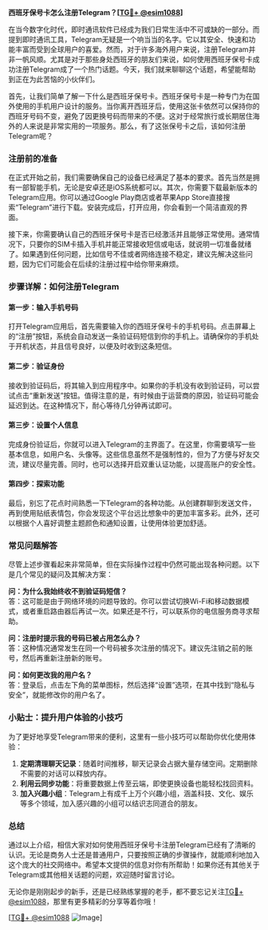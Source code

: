 **西班牙保号卡怎么注册Telegram？[[TG💪+ @esim1088](https://t.me/s/esim1088)]**

在当今数字化时代，即时通讯软件已经成为我们日常生活中不可或缺的一部分。而提到即时通讯工具，Telegram无疑是一个响当当的名字。它以其安全、快速和功能丰富而受到全球用户的喜爱。然而，对于许多海外用户来说，注册Telegram并非一帆风顺。尤其是对于那些身处西班牙的朋友们来说，如何使用西班牙保号卡成功注册Telegram成了一个热门话题。今天，我们就来聊聊这个话题，希望能帮助到正在为此苦恼的小伙伴们。

首先，让我们简单了解一下什么是西班牙保号卡。西班牙保号卡是一种专门为在国外使用的手机用户设计的服务。当你离开西班牙后，使用这张卡依然可以保持你的西班牙号码不变，避免了因更换号码而带来的不便。这对于经常旅行或长期居住海外的人来说是非常实用的一项服务。那么，有了这张保号卡之后，该如何注册Telegram呢？

### 注册前的准备

在正式开始之前，我们需要确保自己的设备已经满足了基本的要求。首先当然是拥有一部智能手机，无论是安卓还是iOS系统都可以。其次，你需要下载最新版本的Telegram应用。你可以通过Google Play商店或者苹果App Store直接搜索“Telegram”进行下载。安装完成后，打开应用，你会看到一个简洁直观的界面。

接下来，你需要确认自己的西班牙保号卡是否已经激活并且能够正常使用。通常情况下，只要你的SIM卡插入手机并能正常接收短信或电话，就说明一切准备就绪了。如果遇到任何问题，比如信号不佳或者网络连接不稳定，建议先解决这些问题，因为它们可能会在后续的注册过程中给你带来麻烦。

### 步骤详解：如何注册Telegram

#### 第一步：输入手机号码

打开Telegram应用后，首先需要输入你的西班牙保号卡的手机号码。点击屏幕上的“注册”按钮，系统会自动发送一条验证码短信到你的手机上。请确保你的手机处于开机状态，并且信号良好，以便及时收到这条短信。

#### 第二步：验证身份

接收到验证码后，将其输入到应用程序中。如果你的手机没有收到验证码，可以尝试点击“重新发送”按钮。值得注意的是，有时候由于运营商的原因，验证码可能会延迟到达。在这种情况下，耐心等待几分钟再试即可。

#### 第三步：设置个人信息

完成身份验证后，你就可以进入Telegram的主界面了。在这里，你需要填写一些基本信息，如用户名、头像等。这些信息虽然不是强制性的，但为了方便与好友交流，建议尽量完善。同时，也可以选择开启双重认证功能，以提高账户的安全性。

#### 第四步：探索功能

最后，别忘了花点时间熟悉一下Telegram的各种功能。从创建群聊到发送文件，再到使用贴纸表情包，你会发现这个平台远比想象中的更加丰富多彩。此外，还可以根据个人喜好调整主题颜色和通知设置，让使用体验更加舒适。

### 常见问题解答

尽管上述步骤看起来非常简单，但在实际操作过程中仍然可能出现各种问题。以下是几个常见的疑问及其解决方案：

**问：为什么我始终收不到验证码短信？**  
答：这可能是由于网络环境的问题导致的。你可以尝试切换Wi-Fi和移动数据模式，或者重启路由器后再试一次。如果还是不行，可以联系你的电信服务商寻求帮助。

**问：注册时提示我的号码已被占用怎么办？**  
答：这种情况通常发生在同一个号码被多次注册的情况下。建议先注销之前的账号，然后再重新注册新的账号。

**问：如何更改我的用户名？**  
答：登录后，点击左下角的菜单图标，然后选择“设置”选项，在其中找到“隐私与安全”，就能修改你的用户名了。

### 小贴士：提升用户体验的小技巧

为了更好地享受Telegram带来的便利，这里有一些小技巧可以帮助你优化使用体验：

1. **定期清理聊天记录**：随着时间推移，聊天记录会占据大量存储空间。定期删除不需要的对话可以释放内存。
2. **利用云同步功能**：将重要数据上传至云端，即使更换设备也能轻松找回资料。
3. **加入兴趣小组**：Telegram上有成千上万个兴趣小组，涵盖科技、文化、娱乐等多个领域，加入感兴趣的小组可以结识志同道合的朋友。

### 总结

通过以上介绍，相信大家对如何使用西班牙保号卡注册Telegram已经有了清晰的认识。无论是商务人士还是普通用户，只要按照正确的步骤操作，就能顺利地加入这个庞大的社交网络中。希望本文提供的信息对你有所帮助！如果你还有其他关于Telegram或其他相关话题的问题，欢迎随时留言讨论。

无论你是刚刚起步的新手，还是已经熟练掌握的老手，都不要忘记关注[TG💪+ @esim1088](https://t.me/s/esim1088)，那里有更多精彩的分享等着你哦！

[[TG💪+ @esim1088](https://t.me/s/esim1088) ![Image](https://i.postimg.cc/4NQfJmqS/Snipaste-2025-05-13-00-14-12.png)]